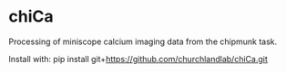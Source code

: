 # chiCa
Processing of miniscope calcium imaging data from the chipmunk task.

Install with: pip install git+https://github.com/churchlandlab/chiCa.git
